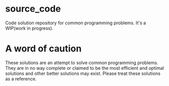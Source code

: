 # source_code

Code solution repository for common programming problems. It's a WIP(work in progress).

# A word of caution

These solutions are an attempt to solve common programming problems. They are in no way complete or claimed to be the most efficient and optimal solutions and other better solutions may exist. Please treat these solutions as a reference.